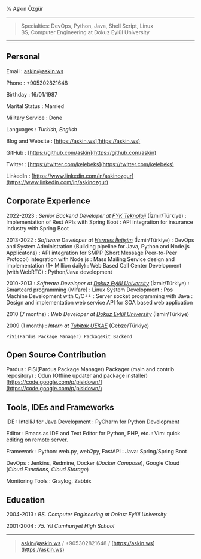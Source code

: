 % Aşkın Özgür

----

>  Specialties: DevOps, Python, Java, Shell Script, Linux\
>  BS, Computer Engineering at Dokuz Eylül University

----

Personal
--------

Email
:    askin@askin.ws

Phone
:    +905302821648

Birthday
:    16/01/1987

Marital Status
:    Married

Military Service
:    Done

Languages
:    *Turkish*, *English*

Blog and Website
:   [https://askin.ws](https://askin.ws)

GitHub
:   [https://github.com/askin](https://github.com/askin)

Twitter
:   [https://twitter.com/kelebeks](https://twitter.com/kelebeks)

LinkedIn
:   [https://www.linkedin.com/in/askinozgur](https://www.linkedin.com/in/askinozgur)

Corporate Experience
--------------------

2022-2023
:    *Senior Backend Developer at [FYK Teknoloji](https://fykmobile.com/ "FYK Teknoloji")* (İzmir/Türkiye)
:    Implementation of Rest APIs with Spring Boot
:    API integration for insurance industry with Spring Boot

2013-2022
:    *Software Developer at [Hermes İletişim](http://www.hermesiletisim.net)* (İzmir/Türkiye)
:    DevOps and System Administration (Building pipeline for Java, Python and Node.js Applicatons)
:    API integration for SMPP (Short Message Peer-to-Peer Protocol) integration with Node.js
:    Mass Mailing Service design and implementation (1+ Million daily)
:    Web Based Call Center Development (with WebRTC)
:    Python/Java development

2010-2013
:    *Software Developer at [Dokuz Eylül University](http://www.deu.edu.tr)* (İzmir/Türkiye)
:    Smartcard programming (Mifare)
:    Linux System Development
:    Pos Machine Development with C/C++
:    Server socket programming with Java
:    Design and implementation web service API for SOA based web application

2010 (7 months)
:   *Web Developer at [Dokuz Eylül University](http://www.deu.edu.tr)* (İzmir/Türkiye)

2009 (1 month)
:   *Intern at [Tubitak UEKAE](http://www.uekae.tubitak.gov.tr/)* (Gebze/Türkiye)

    PiSi(Pardus Package Manager) PackageKit Backend

Open Source Contribution
------------------------
Pardus
:    PiSi(Pardus Package Manager) Packager (main and contrib repository)
:    Odun (Offline updater and package installer) [https://code.google.com/p/pisidown/](https://code.google.com/p/pisidown/)

Tools, IDEs and Frameworks
--------------------------
IDE
:    IntelliJ for Java Development
:    PyCharm for Python Development

Editor
:    Emacs as IDE and Text Editor for Python, PHP, etc.
:    Vim: quick editing on remote server.

Framework
:    Python: web.py, web2py, FastAPI
:    Java: Spring/Spring Boot

DevOps
:   Jenkins, Redmine, Docker (*Docker Compose*), Google Cloud (*Cloud Functions, Cloud Storage*)

Monitoring Tools
:   Graylog, Zabbix

Education
---------

2004-2013
:    *BS. Computer Engineering at Dokuz Eylül University*

2001-2004
:    *75. Yıl Cumhuriyet High School*

----
> <askin@askin.ws> / +905302821648 / [https://askin.ws](https://askin.ws)
